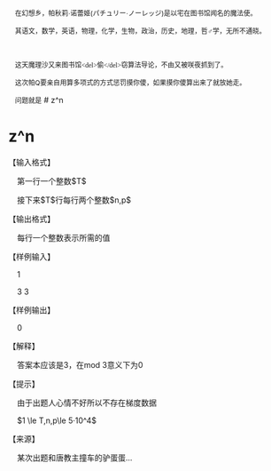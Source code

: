 
<p class="MsoNormal">
<span style="font-size:9.0pt;font-family:宋体;">    在幻想乡，帕秋莉·诺蕾姬</span><span style="font-size:9.0pt;">(</span><span style="font-size:9.0pt;font-family:宋体;">パチュリー·ノーレッジ</span><span style="font-size:9.0pt;">)</span><span style="font-size:9.0pt;font-family:宋体;">是以宅在图书馆闻名的魔法使。</span><span style="font-size:9.0pt;"></span> 
</p>
<p class="MsoNormal">
<span style="font-size:9.0pt;font-family:宋体;">    其语文，数学，英语，物理，化学，生物，政治，历史，地理，哲♂学，无所不通晓。</span><span style="font-size:9.0pt;"></span> 
</p>
<p class="MsoNormal">
<span style="font-size:9.0pt;font-family:宋体;">    <img src="/upload/image/20170330/20170330182542_30180.jpeg" alt=""/><br/>
</span> 
</p>
<p class="MsoNormal">
<span style="font-size:9.0pt;"></span> 
</p>
<p class="MsoNormal">
<span style="font-size:9.0pt;font-family:宋体;">    这天魔理沙又来图书馆&lt;del&gt;偷&lt;/del&gt;窃算法导论，不由又被咲夜抓到了。</span><span style="font-size:9.0pt;"></span> 
</p>
<p class="MsoNormal">
<span style="font-size:9.0pt;font-family:宋体;">    这次帕</span><span style="font-size:9.0pt;">Q</span><span style="font-size:9.0pt;font-family:宋体;">要亲自用算多项式的方式惩罚摸你傻，如果摸你傻算出来了就放她走。</span><span style="font-size:9.0pt;"></span> 
</p>
<p class="MsoNormal">
<span style="font-size:9.0pt;font-family:宋体;">    问题就是</span>
# z^n


# z^n

<span style="font-family:微软雅黑, sans-serif;"></span> 
</p>
<p class="MsoNormal">
【输入格式】
</p>
<p class="MsoNormal">
    第一行一个整数$T$
</p>
<p class="MsoNormal">
    接下来$T$行每行两个整数$n,p$
</p>
<p class="MsoNormal">
【输出格式】
</p>
<p class="MsoNormal">
    每行一个整数表示所需的值
</p>
<p class="MsoNormal">
【样例输入】
</p>
<p class="MsoNormal">
    1
</p>
<p class="MsoNormal">
    3 3
</p>
<p class="MsoNormal">
【样例输出】
</p>
<p class="MsoNormal">
    0
</p>
<p class="MsoNormal">
【解释】
</p>
<p class="MsoNormal">
    答案本应该是3，在mod 3意义下为0
</p>
<p class="MsoNormal">
【提示】
</p>
<p class="MsoNormal">
    由于出题人心情不好所以不存在梯度数据
</p>
<p class="MsoNormal">
    $1 \le T,n,p\le 5·10^4$
</p>
<p class="MsoNormal">
【来源】
</p>
<p class="MsoNormal">
    某次出题和唐教主撞车的驴蛋蛋...
</p>

